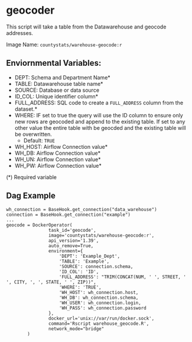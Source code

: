 # geocoder

This script will take a table from the Datawarehouse and geocode addresses.

Image Name: `countystats/warehouse-geocode:r`

## Enviornmental Variables:
* DEPT: Schema and Department Name*
* TABLE: Datawarehouse table name*
* SOURCE: Database or data source
* ID_COL: Unique identifier column*
* FULL_ADDRESS: SQL code to create a `FULL_ADDRESS` column from the dataset.*
* WHERE: IF set to true the query will use the ID column to ensure only new rows are geocoded and append to the existing table. If set to any other value the entire table with be geocded and the existing table will be overwritten.
  * Default: `TRUE`
* WH_HOST: Airflow Connection value*
* WH_DB: Airflow Connection value*
* WH_UN: Airflow Connection value*
* WH_PW: Airflow Connection value*

(*) Required variable

## Dag Example

```
wh_connection = BaseHook.get_connection("data_warehouse")
connection = BaseHook.get_connection("example")
...
geocode = DockerOperator(
                task_id='geocode',
                image='countystats/warehouse-geocode:r',
                api_version='1.39',
                auto_remove=True,
                environment={
                    'DEPT': 'Example_Dept',
                    'TABLE': 'Example',
                    'SOURCE': connection.schema,
                    'ID_COL': 'ID',
                    'FULL_ADDRESS': "TRIM(CONCAT(NUM, ' ', STREET, ' ', CITY, ', ', STATE, ' ', ZIP))",
                    'WHERE': 'TRUE',
                    'WH_HOST': wh_connection.host,
                    'WH_DB': wh_connection.schema,
                    'WH_USER': wh_connection.login,
                    'WH_PASS': wh_connection.password
                },
                docker_url='unix://var/run/docker.sock',
                command='Rscript warehouse_geocode.R',
                network_mode="bridge"
        )
```
